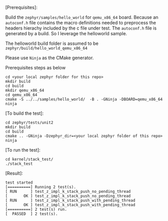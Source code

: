 [Prerequisites]:

Build the `zephyr/samples/hello_world` for `qemu_x86_64` board. Because an `autoconf.h` file contains the macro definitions needed to preprocess the headers hierachy included by the c file under test. The `autoconf.h` file is generated by a build. So I leverage the helloworld sample.

The helloworld build folder is assumed to be `zephyr/build/hello_world_qemu_x86_64`

Please use `Ninja` as the CMake generator.

Prerequisites steps as below

```
cd <your local zephyr folder for this repo>
mkdir build
cd build
mkdir qemu_x86_64
cd qemu_x86_64
cmake -S ../../samples/hello_world/  -B . -GNinja -DBOARD=qemu_x86_64
ninja
```



[To build the test]:

```
cd zephyr/tests/unit2
mkdir build
cd build
cmake .. -GNinja -Dzephyr_dir=<your local zephyr folder of this repo>
ninja
```

[To run the test]:

```
cd kernel/stack_test/
./stack_test
```

[Result]:

```
test started
[==========] Running 2 test(s).
[ RUN      ] test_z_impl_k_stack_push_no_pending_thread
[       OK ] test_z_impl_k_stack_push_no_pending_thread
[ RUN      ] test_z_impl_k_stack_push_with_pending_thread
[       OK ] test_z_impl_k_stack_push_with_pending_thread
[==========] 2 test(s) run.
[  PASSED  ] 2 test(s).
```
